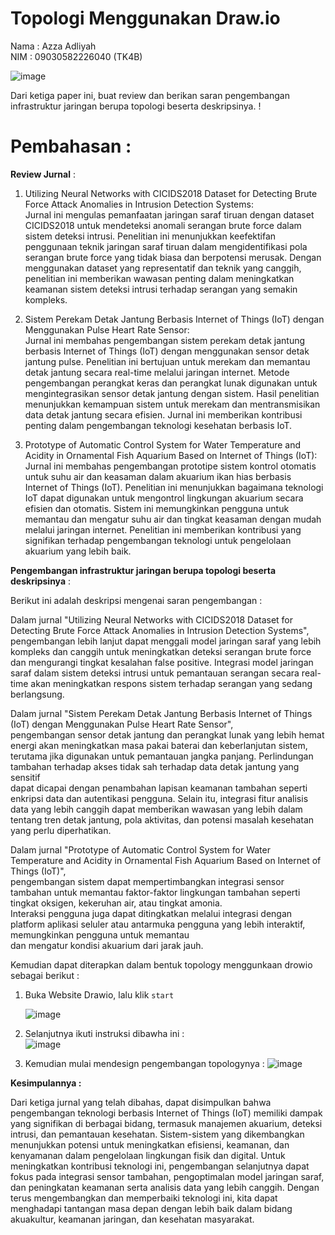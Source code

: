 # Topologi Menggunakan Draw.io

Nama  : Azza Adliyah   
NIM  : 09030582226040 (TK4B)  

![image](https://github.com/Azzadlyh/JarKom-Topologi-Menggunakan-Draw.io/assets/126213404/c5acb896-af60-49ec-8e6f-dba3bb96090d)  

Dari ketiga paper ini, buat review dan berikan saran pengembangan infrastruktur jaringan berupa topologi beserta deskripsinya. !  

# Pembahasan :  

**Review Jurnal** :  
1. Utilizing Neural Networks with CICIDS2018 Dataset for Detecting Brute Force Attack Anomalies in Intrusion Detection Systems:  
Jurnal ini mengulas pemanfaatan jaringan saraf tiruan dengan dataset CICIDS2018 untuk mendeteksi anomali serangan brute force dalam
sistem deteksi intrusi. Penelitian ini menunjukkan keefektifan penggunaan teknik jaringan saraf tiruan dalam mengidentifikasi pola
serangan brute force yang tidak biasa dan berpotensi merusak. Dengan menggunakan dataset yang representatif dan teknik yang canggih,
penelitian ini memberikan wawasan penting dalam meningkatkan keamanan sistem deteksi intrusi terhadap serangan yang semakin kompleks.  

2. Sistem Perekam Detak Jantung Berbasis Internet of Things (IoT) dengan Menggunakan Pulse Heart Rate Sensor:  
Jurnal ini membahas pengembangan sistem perekam detak jantung berbasis Internet of Things (IoT) dengan menggunakan
sensor detak jantung pulse. Penelitian ini bertujuan untuk merekam dan memantau detak jantung secara real-time melalui
jaringan internet. Metode pengembangan perangkat keras dan perangkat lunak digunakan untuk mengintegrasikan sensor detak
jantung dengan sistem. Hasil penelitian menunjukkan kemampuan sistem untuk merekam dan mentransmisikan data detak jantung secara efisien.
Jurnal ini memberikan kontribusi penting dalam pengembangan teknologi kesehatan berbasis IoT.  

3. Prototype of Automatic Control System for Water Temperature and Acidity in Ornamental Fish Aquarium Based on Internet of Things (IoT):  
Jurnal ini membahas pengembangan prototipe sistem kontrol otomatis untuk suhu air dan keasaman dalam akuarium ikan hias berbasis Internet of Things (IoT).
Penelitian ini menunjukkan bagaimana teknologi IoT dapat digunakan untuk mengontrol lingkungan akuarium secara efisien dan otomatis. Sistem ini memungkinkan
pengguna untuk memantau dan mengatur suhu air dan tingkat keasaman dengan mudah melalui jaringan internet. Penelitian ini memberikan kontribusi yang signifikan
terhadap pengembangan teknologi untuk pengelolaan akuarium yang lebih baik.


**Pengembangan infrastruktur jaringan berupa topologi beserta deskripsinya** :   

Berikut ini adalah deskripsi mengenai saran pengembangan : 

   Dalam jurnal "Utilizing Neural Networks with CICIDS2018 Dataset for Detecting Brute Force Attack Anomalies in Intrusion Detection Systems", pengembangan lebih lanjut dapat menggali model jaringan saraf yang lebih kompleks dan canggih untuk meningkatkan deteksi serangan brute force dan mengurangi tingkat kesalahan false positive. Integrasi model jaringan saraf dalam sistem deteksi intrusi untuk pemantauan serangan secara real-time akan meningkatkan respons sistem terhadap serangan yang sedang berlangsung.  

   Dalam jurnal "Sistem Perekam Detak Jantung Berbasis Internet of Things (IoT) dengan Menggunakan Pulse Heart Rate Sensor",   
pengembangan sensor detak jantung dan perangkat lunak yang lebih hemat energi akan meningkatkan masa pakai baterai dan keberlanjutan sistem,   
terutama jika digunakan untuk pemantauan jangka panjang. Perlindungan tambahan terhadap akses tidak sah terhadap data detak jantung yang sensitif  
dapat dicapai dengan penambahan lapisan keamanan tambahan seperti enkripsi data dan autentikasi pengguna. Selain itu, integrasi fitur analisis   
data yang lebih canggih dapat memberikan wawasan yang lebih dalam tentang tren detak jantung, pola aktivitas, dan potensi masalah kesehatan yang perlu diperhatikan.   

  Dalam jurnal "Prototype of Automatic Control System for Water Temperature and Acidity in Ornamental Fish Aquarium Based on Internet of Things (IoT)",  
pengembangan sistem dapat mempertimbangkan integrasi sensor tambahan untuk memantau faktor-faktor lingkungan tambahan seperti tingkat oksigen, kekeruhan air, atau tingkat amonia.   
Interaksi pengguna juga dapat ditingkatkan melalui integrasi dengan platform aplikasi seluler atau antarmuka pengguna yang lebih interaktif, memungkinkan pengguna untuk memantau   
dan mengatur kondisi akuarium dari jarak jauh.  

Kemudian dapat diterapkan dalam bentuk topology menggunkaan drowio sebagai berikut :   

1. Buka Website Drawio, lalu klik `start`
   
   ![image](https://github.com/Azzadlyh/JarKom-Topologi-Menggunakan-Draw.io/assets/126213404/3ba419e6-787e-4ab4-8932-8e9953d78867)  

2. Selanjutnya ikuti instruksi dibawha ini :   
   ![image](https://github.com/Azzadlyh/JarKom-Topologi-Menggunakan-Draw.io/assets/126213404/e95ab9b3-23dc-460e-963e-727661dc91c9)  

3. Kemudian mulai mendesign pengembangan topologynya :
   ![image](https://github.com/Azzadlyh/JarKom-Topologi-Menggunakan-Draw.io/assets/126213404/0f3f5fa0-51e5-4187-ae4b-4e234f81465f)  
 

   
 **Kesimpulannya :**   
 
  Dari ketiga jurnal yang telah dibahas, dapat disimpulkan bahwa pengembangan teknologi berbasis Internet of Things (IoT) memiliki dampak yang signifikan di berbagai bidang, termasuk manajemen akuarium, deteksi intrusi, dan pemantauan kesehatan. Sistem-sistem yang dikembangkan menunjukkan potensi untuk meningkatkan efisiensi, keamanan, dan kenyamanan dalam pengelolaan lingkungan fisik dan digital. Untuk meningkatkan kontribusi teknologi ini, pengembangan selanjutnya dapat fokus pada integrasi sensor tambahan, pengoptimalan model jaringan saraf, dan peningkatan keamanan serta analisis data yang lebih canggih. Dengan terus mengembangkan dan memperbaiki teknologi ini, kita dapat menghadapi tantangan masa depan dengan lebih baik dalam bidang akuakultur, keamanan jaringan, dan kesehatan masyarakat.







